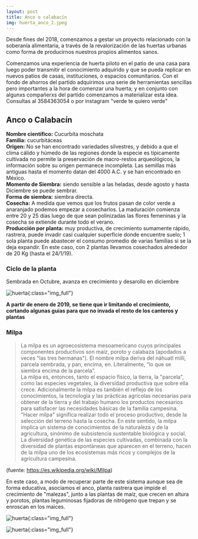 ```yaml
---
layout: post
title: Anco o calabacín
img: huerta_anco_2.jpeg
---
```


Desde fines del 2018, comenzamos a gestar un proyecto relacionado con la soberanía alimentaria, a través de la revalorización de las huertas urbanas como forma de producirnos nuestros propios alimentos sanos.

Comenzamos una experiencia de huerta piloto en el patio de una casa para luego poder transmitir el conocimiento adquirido y que se pueda replicar en nuevos patios de casas, instituciones, o espacios comunitarios. Con el fondo de ahorros del partido adquirimos una serie de herramientas sencillas pero importantes a la hora de comenzar una huerta; y en conjunto con algunxs compañerxs del partido comenzamos a materializar esta idea.  
Consultas al 3584363054 o por instagram "verde te quiero verde"

## Anco o Calabacín

__Nombre científico:__ Cucurbita moschata   
__Familia:__ cucurbitáceas  
__Origen:__ No se han encontrado variedades silvestres, y debido a que el clima cálido y húmedo de las regiones donde la especie es típicamente cultivada no permite la preservación de macro-restos arqueológicos, la información sobre su origen permanece incompleta. Las semillas más antiguas hasta el momento datan del 4000 A.C. y se han encontrado en México.  
__Momento de Siembra:__ siendo sensible a las heladas, desde agosto y hasta Diciembre se puede sembrar.  
__Forma de siembra:__ siembra directa.  
__Cosecha:__ A medida que vemos que los frutos pasan de color verde a anaranjado podemos empezar a cosecharlos. La maduración comienza entre 20 y 25 días luego de que sean polinizadas las flores femeninas y la cosecha se extiende durante todo el verano.  
__Producción por planta:__ muy productiva, de crecimiento sumamente rápido, rastrera, puede invadir casi cualquier superficie donde encuentre suelo; 1 sola planta puede abastecer el consumo promedio de varias familias si se la deja expandir. En este caso, con 2 plantas llevamos cosechados alrededor de 20 Kg (hasta el 24/1/19).   

### Ciclo de la planta

Sembrada en Octubre, avanza en crecimiento y desarollo en diciembre

![huerta]({{site.baseurl}}/img/huerta_anco.jpg){:class="img_full"}

__A partir de enero de 2019, se tiene que ir limitando el crecimiento, cortando algunas guías para que no invada el resto de los canteros y plantas__

### Milpa


> La milpa es un agroecosistema mesoamericano cuyos principales componentes productivos son maíz, poroto y calabaza (apodados a veces "las tres hermanas"). El nombre milpa deriva del náhuatl milli, parcela sembrada, y pan, encima, en. Literalmente, “lo que se siembra encima de la parcela”.  
La milpa es, entonces, tanto el espacio físico, la tierra, la "parcela", como las especies vegetales, la diversidad productiva que sobre ella crece. Adicionalmente la milpa es también el reflejo de los conocimientos, la tecnología y las prácticas agrícolas necesarias para obtener de la tierra y del trabajo humano los productos necesarios para satisfacer las necesidades básicas de la familia campesina. "Hacer milpa" significa realizar todo el proceso productivo, desde la selección del terreno hasta la cosecha. En este sentido, la milpa implica un sistema de conocimientos de la naturaleza y de la agricultura, sinónimo de subsistencia sustentable biológica y social.
La diversidad genética de las especies cultivadas, combinada con la diversidad de plantas espontáneas que aparecen en el terreno, hacen de la milpa uno de los ecosistemas más ricos y complejos de la agricultura campesina.  

(fuente: https://es.wikipedia.org/wiki/Milpa)

En este caso, a modo de recuperar parte de este sistema aunque sea de forma educativa, asociamos el anco, planta rastrera que impide el crecimiento de "malezas", junto a las plantas de maíz, que crecen en altura y porotos, plantas leguminosas fijadoras de nitrógeno que trepan y se enroscan en los maices.  


![huerta]({{site.baseurl}}/img/huerta_milpa_1.jpg){:class="img_full"}

![huerta]({{site.baseurl}}/img/huerta_milpa_2.jpg){:class="img_full"}
